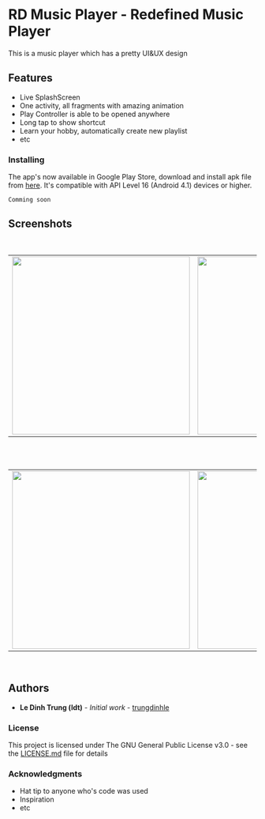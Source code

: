 # RD Music Player - Redefined Music Player
This is a  music player which has a pretty UI&UX design
## Features

* Live SplashScreen
* One activity, all fragments with amazing animation
* Play Controller is able to be opened anywhere
* Long tap to show shortcut
* Learn your hobby, automatically create new playlist
* etc

### Installing
The app's now available in Google Play Store, download and install apk file from [here](http://play.google.com/something). It's compatible with API Level 16 (Android 4.1) devices or higher.
```
Comming soon
```
## Screenshots
</br>
<div align="center">
   <table align="center" border="0" >
  <tr>
    <td>
<img width="360"
src="https://user-images.githubusercontent.com/33343210/32426887-e96a4994-c2ef-11e7-8421-c28da963cd33.png"/>
       <td><img width="360"
src="https://user-images.githubusercontent.com/33343210/32426889-ea49786c-c2ef-11e7-9f55-f7d2de63f375.png"/>
    </td>
     <td> <img width="360"
src="https://user-images.githubusercontent.com/33343210/32367540-085bf45c-c0b5-11e7-9a2f-d9fc0c1bb196.gif"/></td>
  </table>
  </div>
</br>
<div align="center">
  <table align="center" border="0" >
  <tr>
    <td> <img width="360"
src="https://user-images.githubusercontent.com/33343210/32426891-eb9b271a-c2ef-11e7-8328-036b5ba93715.png"/></td>
     <td> <img width="360"
src="https://user-images.githubusercontent.com/33343210/32426900-f12facbe-c2ef-11e7-87b6-d75bba32c03e.png"/></td>
     <td> <img width="360"
src="https://user-images.githubusercontent.com/33343210/32426896-ecd40b42-c2ef-11e7-8645-f668d22a8925.png"/></td>
  </tr>
</table>
  </div>
</br>

## Authors

* **Le Dinh Trung (ldt)** - *Initial work* - [trungdinhle](https://github.com/trungdinhle)


### License

This project is licensed under The GNU General Public License v3.0 - see the [LICENSE.md](/LICENSE) file for details

### Acknowledgments

* Hat tip to anyone who's code was used
* Inspiration
* etc

